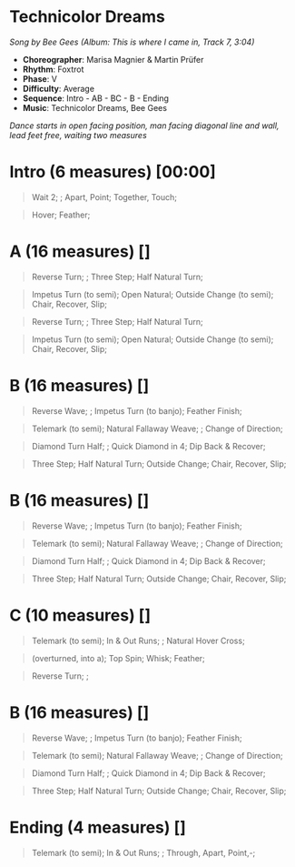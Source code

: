 # Technicolor Dreams
*Song by Bee Gees (Album: This is where I came in, Track 7, 3:04)*

* **Choreographer**: Marisa Magnier & Martin Prüfer
* **Rhythm**: Foxtrot
* **Phase**: V
* **Difficulty**: Average
* **Sequence**: Intro - AB - BC - B - Ending
* **Music**: Technicolor Dreams, Bee Gees

*Dance starts in open facing position, man facing diagonal line and wall, lead feet free, waiting two measures*

# Intro (6 measures) [00:00]

> Wait 2; ; Apart, Point; Together, Touch;

> Hover; Feather;

# A (16 measures) []

> Reverse Turn; ; Three Step; Half Natural Turn;

> Impetus Turn (to semi); Open Natural; Outside Change (to semi); Chair, Recover, Slip;

> Reverse Turn; ; Three Step; Half Natural Turn;

> Impetus Turn (to semi); Open Natural; Outside Change (to semi); Chair, Recover, Slip;

# B (16 measures) []

> Reverse Wave; ; Impetus Turn (to banjo); Feather Finish;

> Telemark (to semi); Natural Fallaway Weave; ; Change of Direction;

> Diamond Turn Half; ; Quick Diamond in 4; Dip Back & Recover;

> Three Step; Half Natural Turn; Outside Change; Chair, Recover, Slip;

# B (16 measures) []

> Reverse Wave; ; Impetus Turn (to banjo); Feather Finish;

> Telemark (to semi); Natural Fallaway Weave; ; Change of Direction;

> Diamond Turn Half; ; Quick Diamond in 4; Dip Back & Recover;

> Three Step; Half Natural Turn; Outside Change; Chair, Recover, Slip;

# C (10 measures) []

> Telemark (to semi); In & Out Runs; ; Natural Hover Cross;

> (overturned, into a); Top Spin; Whisk; Feather;

> Reverse Turn; ;

# B (16 measures) []

> Reverse Wave; ; Impetus Turn (to banjo); Feather Finish;

> Telemark (to semi); Natural Fallaway Weave; ; Change of Direction;

> Diamond Turn Half; ; Quick Diamond in 4; Dip Back & Recover;

> Three Step; Half Natural Turn; Outside Change; Chair, Recover, Slip;

# Ending (4 measures) []

> Telemark (to semi); In & Out Runs; ; Through, Apart, Point,-;